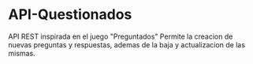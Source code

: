 # API-Questionados
API REST inspirada en el juego "Preguntados"
Permite la creacion de nuevas preguntas y respuestas, ademas de la baja y actualizacion de las mismas.
